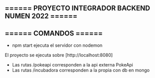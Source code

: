 ## ====== PROYECTO INTEGRADOR BACKEND NUMEN 2022 ====== ## 

## ====== COMANDOS ====== ## 
- npm start ejecuta el servidor con nodemon


El proyecto se ejecuta sobre [http://localhost:8080]


- Las rutas /pokeapi corresponden a la api externa PokeApi
- Las rutas /incubadora corresponden a la propia con db en mongo
